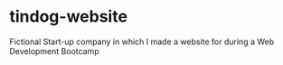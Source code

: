 # tindog-website
Fictional Start-up company in which I made a website for during a Web Development Bootcamp
